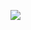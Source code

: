 ![](https://s3-ap-northeast-1.amazonaws.com/images.programming-beginner-zeroichi.jp/uploads/posdb.jpg)

